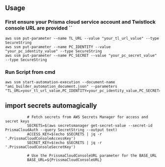 ## Usage

### First ensure your Prisma cloud service account and Twistlock console URL are provided ``

```
aws ssm put-parameter --name TL_URL --value "your_tl_url_value" --type SecureString
aws ssm put-parameter --name PC_IDENTITY --value "your_pc_identity_value" --type SecureString
aws ssm put-parameter --name PC_SECRET --value "your_pc_secret_value" --type SecureString
```

### Run Script from cmd

```
aws ssm start-automation-execution --document-name "ami_builder_automation_document.json" --parameters "TL_URL=your_tl_url_value,PC_IDENTITY=your_pc_identity_value,PC_SECRET=your_pc_secret_value"
```


## import secrets automagically
              # Fetch secrets from AWS Secrets Manager for access and secret keys
              SECRETS=$(aws secretsmanager get-secret-value --secret-id PrismaCloudAuth --query SecretString --output text)
              ACCESS_KEY=$(echo $SECRETS | jq -r '.PrissmaCloudConsoleAccessKey')
              SECRET_KEY=$(echo $SECRETS | jq -r '.PrissmaCloudConsoleSecretKey')
              
              # Use the PrissmaCloudConsoleURL parameter for the BASE_URL
              BASE_URL=${PrissmaCloudConsoleURL}
